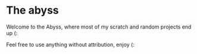 # The abyss

Welcome to the Abyss, where most of my scratch and random projects end up (:

Feel free to use anything without attribution, enjoy (:
